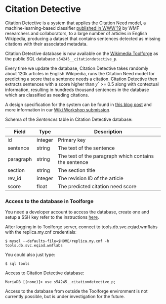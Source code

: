 # Citation Detective

Citation Detective is a system that applies the Citation Need model, a machine-learning-based classifier [published in WWW'19](https://arxiv.org/pdf/1902.11116.pdf) by WMF researchers and collaborators, to a large number of articles in English Wikipedia, producing a dataset that contains sentences detected as missing citations with their associated metadata.

Citation Detective database is now available on the [Wikimedia Toolforge](https://tools.wmflabs.org) as the public SQL database `s54245__citationdetective_p`.  

Every time we update the database, Citation Detective takes randomly about 120k articles in English Wikipedia, runs the Citation Need model for predicting a score that a sentence needs a citation. Citation Detective then extracts sentences with a score higher than 𝑦ˆ >= 0.5 along with contextual information, resulting in hundreds thousand sentences in the database which are classified as needing citations.

A design specification for the system can be found in [this blog post](https://rollingmist.home.blog/2019/12/20/citation-detective-design-specification/) and more information in our [Wiki Workshop submission](https://commons.wikimedia.org/wiki/File:Citation_Detective_WikiWorkshop2020.pdf).

Schema of the *Sentences* table in Citation Detective database:

| Field | Type | Description |
| --- | --- | --- |
| id | integer | Primary key |
| sentence | string | The text of the sentence |
| paragraph | string | The text of the paragraph which contains the sentence | 
| section | string | The section title |
| rev_id | integer | The revision ID of the article |
| score | float | The predicted citation need score |

### Access to the database in Toolforge
You need a developer account to access the database, create one and setup a SSH key refer to the instructions [here](https://wikitech.wikimedia.org/wiki/Portal:Toolforge/Quickstart).

After logging in to Toolforge server, connect to tools.db.svc.eqiad.wmflabs with the replica.my.cnf credentials:
```
$ mysql --defaults-file=$HOME/replica.my.cnf -h tools.db.svc.eqiad.wmflabs
```
You could also just type:
```
$ sql tools
```
Access to Citation Detective database:
```
MariaDB [(none)]> use s54245__citationdetective_p;
```
Access to the database from outside the Toolforge environment is not currently possible, but is under investigation for the future.
